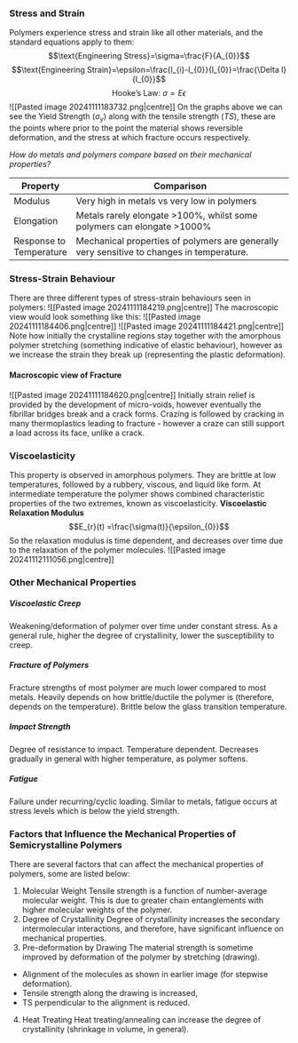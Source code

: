 ### Stress and Strain
Polymers experience stress and strain like all other materials, and the standard equations apply to them:
$$\text{Engineering Stress}=\sigma=\frac{F}{A_{0}}$$
$$\text{Engineering Strain}=\epsilon=\frac{l_{i}-l_{0}}{l_{0}}=\frac{\Delta l}{l_{0}}$$
$$\text{Hooke's Law: }\sigma=E\epsilon$$
![[Pasted image 20241111183732.png|centre]]
On the graphs above we can see the Yield Strength $(\sigma_{y})$ along with the tensile strength $(TS)$, these are the points where prior to the point the material shows reversible deformation, and the stress at which fracture occurs respectively.

*How do metals and polymers compare based on their mechanical properties?*

| Property                   | Comparison                                                                                |
| -------------------------- | ----------------------------------------------------------------------------------------- |
| Modulus                    | Very high in metals vs very low in polymers                                               |
| Elongation                 | Metals rarely elongate >100%, whilst some polymers can elongate >1000%                    |
| Response to<br>Temperature | Mechanical properties of polymers are generally very sensitive to changes in temperature. |
### Stress-Strain Behaviour
There are three different types of stress-strain behaviours seen in polymers:
![[Pasted image 20241111184219.png|centre]]
The macroscopic view would look something like this:
![[Pasted image 20241111184406.png|centre]]
![[Pasted image 20241111184421.png|centre]]
Note how initially the crystalline regions stay together with the amorphous polymer stretching (something indicative of elastic behaviour), however as we increase the strain they break up (representing the plastic deformation).
#### Macroscopic view of Fracture
![[Pasted image 20241111184620.png|centre]]
Initially strain relief is provided by the development of micro-voids, however eventually the fibrillar bridges break and a crack forms.
Crazing is followed by cracking in many thermoplastics leading to fracture - however a craze can still support a load across its face, unlike a crack.
### Viscoelasticity
This property is observed in amorphous polymers. They are brittle at low temperatures, followed by a rubbery, viscous, and liquid like form.
At intermediate temperature the polymer shows combined characteristic properties of the two extremes, known as viscoelasticity.
**Viscoelastic Relaxation Modulus**
$$E_{r}(t) =\frac{\sigma(t)}{\epsilon_{0}}$$
So the relaxation modulus is time dependent, and decreases over time due to the relaxation of the polymer molecules.
![[Pasted image 20241112111056.png|centre]]
### Other Mechanical Properties
##### Viscoelastic Creep
Weakening/deformation of polymer over time under constant stress. As a general rule, higher the degree of crystallinity, lower the susceptibility to creep.
##### Fracture of Polymers
Fracture strengths of most polymer are much lower compared to most metals. Heavily depends on how brittle/ductile the polymer is (therefore, depends on the temperature). Brittle below the glass transition temperature.
##### Impact Strength
Degree of resistance to impact. Temperature dependent. Decreases gradually in general with higher temperature, as polymer softens.
##### Fatigue
Failure under recurring/cyclic loading. Similar to metals, fatigue occurs at stress levels which is below the yield strength.
### Factors that Influence the Mechanical Properties of Semicrystalline Polymers
There are several factors that can affect the mechanical properties of polymers, some are listed below:
1) Molecular Weight
Tensile strength is a function of number-average molecular weight. This is due to greater chain entanglements with higher molecular weights of the polymer.
2) Degree of Crystallinity
Degree of crystallinity increases the secondary intermolecular interactions, and therefore, have significant influence on mechanical properties.
3) Pre-deformation by Drawing
The material strength is sometime improved by deformation of the polymer by stretching (drawing). 
- Alignment of the molecules as shown in earlier image (for stepwise deformation). 
- Tensile strength along the drawing is increased, 
- TS perpendicular to the alignment is reduced.
4) Heat Treating
Heat treating/annealing can increase the degree of crystallinity (shrinkage in volume, in general).
